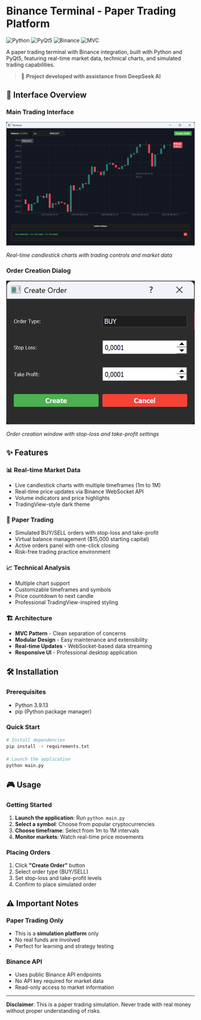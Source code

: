 # Binance Terminal - Paper Trading Platform

![Python](https://img.shields.io/badge/Python-3.9.13-blue.svg)
![PyQt5](https://img.shields.io/badge/GUI-PyQt5-green.svg)
![Binance](https://img.shields.io/badge/Exchange-Binance-orange.svg)
![MVC](https://img.shields.io/badge/Architecture-MVC-purple.svg)

A paper trading terminal with Binance integration, built with Python and PyQt5, featuring real-time market data, technical charts, and simulated trading capabilities.

> 🚀 **Project developed with assistance from DeepSeek AI**

## 📸 Interface Overview

### Main Trading Interface
![Main Interface](https://raw.githubusercontent.com/blind192/binance-terminal/main/assets/images/main-interface.png)

*Real-time candlestick charts with trading controls and market data*

### Order Creation Dialog  
![Order Dialog](https://raw.githubusercontent.com/blind192/binance-terminal/main/assets/images/order-dialog.png)

*Order creation window with stop-loss and take-profit settings*

## ✨ Features

### 📊 Real-time Market Data
- Live candlestick charts with multiple timeframes (1m to 1M)
- Real-time price updates via Binance WebSocket API
- Volume indicators and price highlights
- TradingView-style dark theme

### 🎯 Paper Trading
- Simulated BUY/SELL orders with stop-loss and take-profit
- Virtual balance management ($15,000 starting capital)
- Active orders panel with one-click closing
- Risk-free trading practice environment

### 📈 Technical Analysis
- Multiple chart support
- Customizable timeframes and symbols
- Price countdown to next candle
- Professional TradingView-inspired styling

### 🏗️ Architecture
- **MVC Pattern** - Clean separation of concerns
- **Modular Design** - Easy maintenance and extensibility
- **Real-time Updates** - WebSocket-based data streaming
- **Responsive UI** - Professional desktop application

## 🛠️ Installation

### Prerequisites
- Python 3.9.13
- pip (Python package manager)

### Quick Start
```bash
# Install dependencies
pip install -r requirements.txt

# Launch the application
python main.py
```

## 🎮 Usage

### Getting Started
1. **Launch the application**: Run `python main.py`
2. **Select a symbol**: Choose from popular cryptocurrencies  
3. **Choose timeframe**: Select from 1m to 1M intervals
4. **Monitor markets**: Watch real-time price movements

### Placing Orders
1. Click **"Create Order"** button
2. Select order type (BUY/SELL)
3. Set stop-loss and take-profit levels
4. Confirm to place simulated order

## ⚠️ Important Notes

### Paper Trading Only
- This is a **simulation platform** only
- No real funds are involved
- Perfect for learning and strategy testing

### Binance API
- Uses public Binance API endpoints
- No API key required for market data
- Read-only access to market information

---

**Disclaimer**: This is a paper trading simulation. Never trade with real money without proper understanding of risks.
